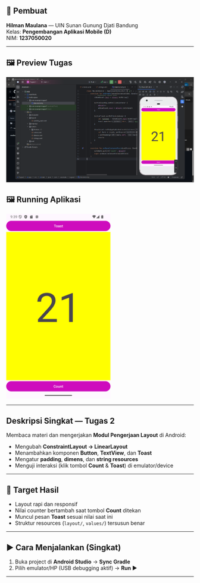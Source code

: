 ## 👤 Pembuat
**Hilman Maulana** — UIN Sunan Gunung Djati Bandung  
Kelas: **Pengembangan Aplikasi Mobile (D)**  
NIM: **1237050020**

---

## 🖼️ Preview Tugas
![Preview Layout](preview1.png) <br>

## 🖼️ Running Aplikasi
<img src="preview2.png" width="280" alt="Preview Layout" />

---

## Deskripsi Singkat — Tugas 2
Membaca materi dan mengerjakan **Modul Pengerjaan Layout** di Android:

- Mengubah **ConstraintLayout → LinearLayout**  
- Menambahkan komponen **Button**, **TextView**, dan **Toast**  
- Mengatur **padding**, **dimens**, dan **string resources**  
- Menguji interaksi (klik tombol **Count** & **Toast**) di emulator/device  

---

## 🎯 Target Hasil
- Layout rapi dan responsif  
- Nilai counter bertambah saat tombol **Count** ditekan  
- Muncul pesan **Toast** sesuai nilai saat ini  
- Struktur resources (`layout/`, `values/`) tersusun benar  

---

## ▶️ Cara Menjalankan (Singkat)
1. Buka project di **Android Studio** → **Sync Gradle**  
2. Pilih emulator/HP (USB debugging aktif) → **Run ▶**  

---
